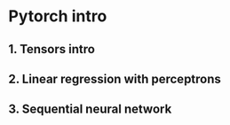 # Pytorch intro

## 1. Tensors intro

## 2. Linear regression with perceptrons

## 3. Sequential neural network
